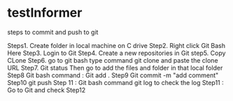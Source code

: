 # testInformer
steps to commit and push to git

Steps1. Create folder in local machine on C drive
Step2. Right click Git Bash Here
Step3. Login to Git
Step4. Create a new repositories in Git
step5. Copy CLone
Step6. go to git bash type command
git clone and paste the clone URL
Step7. Git status
Then go to add the files and folder in that local folder
Step8 Git bash command : Git add .
Step9 Git commit -m "add comment"
Step10 git push
Step 11 : Git bash command 
git log to check the log 
Step11 : Go to Git and check
Step12 